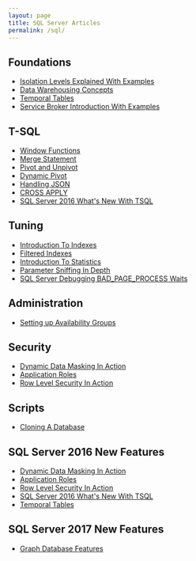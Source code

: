 ```yaml
---
layout: page
title: SQL Server Articles
permalink: /sql/
---
```

<script async src="//pagead2.googlesyndication.com/pagead/js/adsbygoogle.js"></script>
<!-- responsive -->
<ins class="adsbygoogle"
     style="display:block"
     data-ad-client="ca-pub-3340370932015278"
     data-ad-slot="3710942441"
     data-ad-format="auto"></ins>
<script>
(adsbygoogle = window.adsbygoogle || []).push({});
</script>

## Foundations ##
* [Isolation Levels Explained With Examples](https://gavindraper.com/2012/02/18/sql-server-isolation-levels-by-example/)
* [Data Warehousing Concepts](https://gavindraper.com/2017/05/14/sql-data-warehouse-explained/)
* [Temporal Tables](https://gavindraper.com/2016/04/15/sql-2016-temporal-tables-by-example-2/)
* [Service Broker Introduction With Examples](https://gavindraper.com/2012/06/03/sql-server-service-broker-explained/)

## T-SQL ##
* [Window Functions](https://gavindraper.com/2017/05/23/sql-server-window-functions-in-action/)
* [Merge Statement](https://gavindraper.com/2017/05/08/usgin-sql-server-merge/)
* [Pivot and Unpivot](https://gavindraper.com/2017/05/04/sql-server-pivot-unpivot-explained/)
* [Dynamic Pivot](https://gavindraper.com/2017/05/07/sql-server-dynamic-pivot/)
* [Handling JSON](https://gavindraper.com/2017/05/06/sql-server-json/)
* [CROSS APPLY](https://gavindraper.com/2017/05/03/cross-apply-is-awesome/)
* [SQL Server 2016 What's New With TSQL](https://gavindraper.com/2017/06/06/sql-server-2016-tsql-whats-new/)
## Tuning ## 
* [Introduction To Indexes](https://gavindraper.com/2017/05/16/clustered-and-nonclustered-indexes/)
* [Filtered Indexes](https://gavindraper.com/2017/05/30/sql-server-filtered-indexes-by-example/)
* [Introduction To Statistics](https://gavindraper.com/2017/05/22/sql-server-into-to-statistics/)
* [Parameter Sniffing In Depth](https://gavindraper.com/2017/05/31/sql-server-parameter-sniffing/)
* [SQL Server Debugging BAD_PAGE_PROCESS Waits](https://gavindraper.com/2017/06/03/sql-server-bad-page-process-wait/)

## Administration ##
* [Setting up Availability Groups](https://gavindraper.com/2012/11/19/sql-availability-groups-vm-sandbox-step-by-step/)

## Security ##
* [Dynamic Data Masking In Action](https://gavindraper.com/2017/06/01/sql-server-dynamic-data-masking/)
* [Application Roles](https://gavindraper.com/2017/06/05/sql-server-application-roles/)
* [Row Level Security In Action](https://gavindraper.com/2017/06/07/sql-server-row-level-security/)

## Scripts ##
* [Cloning A Database](https://gavindraper.com/2014/03/01/cloning-a-sql-server-database/)

## SQL Server 2016 New Features ##
* [Dynamic Data Masking In Action](https://gavindraper.com/2017/06/01/sql-server-dynamic-data-masking/)
* [Application Roles](https://gavindraper.com/2017/06/05/sql-server-application-roles/)
* [Row Level Security In Action](https://gavindraper.com/2017/06/07/sql-server-row-level-security/)
* [SQL Server 2016 What's New With TSQL](https://gavindraper.com/2017/06/06/sql-server-2016-tsql-whats-new/)
* [Temporal Tables](https://gavindraper.com/2016/04/15/sql-2016-temporal-tables-by-example-2/)

## SQL Server 2017 New Features ##
* [Graph Database Features](https://gavindraper.com/2017/06/12/sql-server-2017-graph-database/)

<script async src="//pagead2.googlesyndication.com/pagead/js/adsbygoogle.js"></script>
<!-- responsive -->
<ins class="adsbygoogle"
     style="display:block"
     data-ad-client="ca-pub-3340370932015278"
     data-ad-slot="3710942441"
     data-ad-format="auto"></ins>
<script>
(adsbygoogle = window.adsbygoogle || []).push({});
</script>